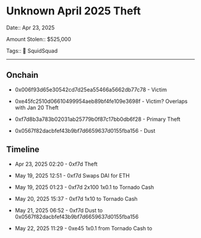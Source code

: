 # Unknown April 2025 Theft

Date:: Apr 23, 2025

Amount Stolen:: $525,000

Tags:: 🔑 SquidSquad


---


## Onchain

- 0x006f93d65e30542cd7d25ea55466a5662db77c78 - Victim

- 0xe45fc2510d06610499954aeb89bf4fe109e3698f - Victim? Overlaps with Jan 20 Theft

- 0xf7d8b3a783b02031ab25779b0f87c17bb0db6f28 - Primary Theft

- 0x0567f82dacbfef43b9bf7d6659637d0155fba156 - Dust


## Timeline

- Apr 23, 2025 02:20 - 0xf7d Theft 

- May 19, 2025 12:51 - 0xf7d Swaps DAI for ETH

- May 19, 2025 01:23 - 0xf7d 2x100 1x0.1 to Tornado Cash

- May 20, 2025 15:37 - 0xf7d 1x10 to Tornado Cash

- May 21, 2025 06:52 - 0xf7d Dust to 0x0567f82dacbfef43b9bf7d6659637d0155fba156

- May 22, 2025 11:29 - 0xe45 1x0.1 from Tornado Cash to 
